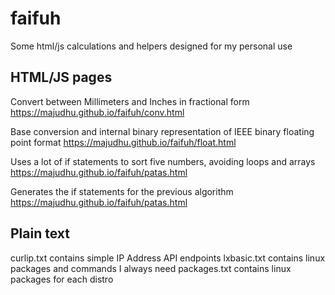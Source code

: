 # faifuh
Some html/js calculations and helpers designed for my personal use

## HTML/JS pages
Convert between Millimeters and Inches in fractional form
https://majudhu.github.io/faifuh/conv.html


Base conversion and internal binary representation of IEEE binary floating point format
https://majudhu.github.io/faifuh/float.html

Uses a lot of if statements to sort five numbers, avoiding loops and arrays
https://majudhu.github.io/faifuh/patas.html

Generates the if statements for the previous algorithm
https://majudhu.github.io/faifuh/patas.html


## Plain text
curlip.txt contains simple IP Address API endpoints
lxbasic.txt contains linux packages and commands I always need
packages.txt contains linux packages for each distro
